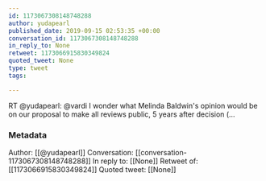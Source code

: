 ```yaml
---
id: 1173067308148748288
author: yudapearl
published_date: 2019-09-15 02:53:35 +00:00
conversation_id: 1173067308148748288
in_reply_to: None
retweet: 1173066915830349824
quoted_tweet: None
type: tweet
tags:

---
```


RT @yudapearl: @vardi I wonder what Melinda Baldwin's opinion would be on our proposal to make all reviews public, 5 years after decision (…

### Metadata

Author: [[@yudapearl]]
Conversation: [[conversation-1173067308148748288]]
In reply to: [[None]]
Retweet of: [[1173066915830349824]]
Quoted tweet: [[None]]
